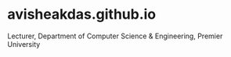 # avisheakdas.github.io
Lecturer, Department of Computer Science &amp; Engineering, Premier University

